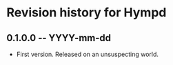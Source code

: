 # Revision history for Hympd

## 0.1.0.0 -- YYYY-mm-dd

* First version. Released on an unsuspecting world.
